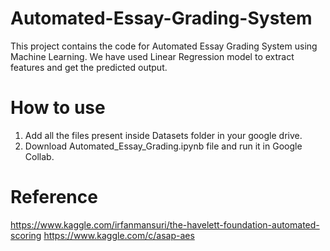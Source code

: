 # Automated-Essay-Grading-System
This project contains the code for Automated Essay Grading System using Machine Learning. We have used Linear Regression model to extract features and get the predicted output.
# How to use
1. Add all the files present inside Datasets folder in your google drive.
2. Download Automated_Essay_Grading.ipynb file and run it in Google Collab.
# Reference
https://www.kaggle.com/irfanmansuri/the-havelett-foundation-automated-scoring
https://www.kaggle.com/c/asap-aes
